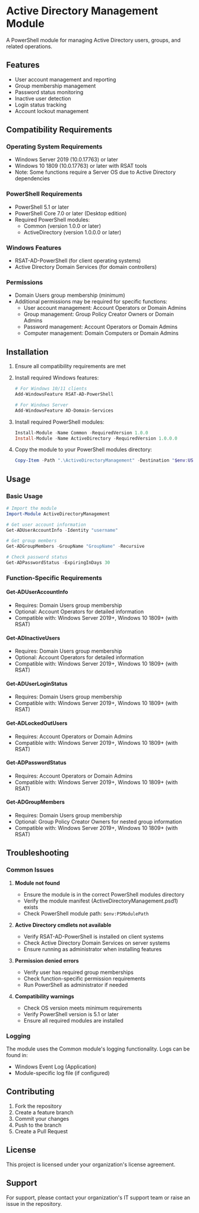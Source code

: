 # Active Directory Management Module

A PowerShell module for managing Active Directory users, groups, and related operations.

## Features

- User account management and reporting
- Group membership management
- Password status monitoring
- Inactive user detection
- Login status tracking
- Account lockout management

## Compatibility Requirements

### Operating System Requirements
- Windows Server 2019 (10.0.17763) or later
- Windows 10 1809 (10.0.17763) or later with RSAT tools
- Note: Some functions require a Server OS due to Active Directory dependencies

### PowerShell Requirements
- PowerShell 5.1 or later
- PowerShell Core 7.0 or later (Desktop edition)
- Required PowerShell modules:
  - Common (version 1.0.0 or later)
  - ActiveDirectory (version 1.0.0.0 or later)

### Windows Features
- RSAT-AD-PowerShell (for client operating systems)
- Active Directory Domain Services (for domain controllers)

### Permissions
- Domain Users group membership (minimum)
- Additional permissions may be required for specific functions:
  - User account management: Account Operators or Domain Admins
  - Group management: Group Policy Creator Owners or Domain Admins
  - Password management: Account Operators or Domain Admins
  - Computer management: Domain Computers or Domain Admins

## Installation

1. Ensure all compatibility requirements are met
2. Install required Windows features:
   ```powershell
   # For Windows 10/11 clients
   Add-WindowsFeature RSAT-AD-PowerShell
   
   # For Windows Server
   Add-WindowsFeature AD-Domain-Services
   ```

3. Install required PowerShell modules:
   ```powershell
   Install-Module -Name Common -RequiredVersion 1.0.0
   Install-Module -Name ActiveDirectory -RequiredVersion 1.0.0.0
   ```

4. Copy the module to your PowerShell modules directory:
   ```powershell
   Copy-Item -Path ".\ActiveDirectoryManagement" -Destination "$env:USERPROFILE\Documents\WindowsPowerShell\Modules\" -Recurse
   ```

## Usage

### Basic Usage
```powershell
# Import the module
Import-Module ActiveDirectoryManagement

# Get user account information
Get-ADUserAccountInfo -Identity "username"

# Get group members
Get-ADGroupMembers -GroupName "GroupName" -Recursive

# Check password status
Get-ADPasswordStatus -ExpiringInDays 30
```

### Function-Specific Requirements

#### Get-ADUserAccountInfo
- Requires: Domain Users group membership
- Optional: Account Operators for detailed information
- Compatible with: Windows Server 2019+, Windows 10 1809+ (with RSAT)

#### Get-ADInactiveUsers
- Requires: Domain Users group membership
- Optional: Account Operators for detailed information
- Compatible with: Windows Server 2019+, Windows 10 1809+ (with RSAT)

#### Get-ADUserLoginStatus
- Requires: Domain Users group membership
- Compatible with: Windows Server 2019+, Windows 10 1809+ (with RSAT)

#### Get-ADLockedOutUsers
- Requires: Account Operators or Domain Admins
- Compatible with: Windows Server 2019+, Windows 10 1809+ (with RSAT)

#### Get-ADPasswordStatus
- Requires: Account Operators or Domain Admins
- Compatible with: Windows Server 2019+, Windows 10 1809+ (with RSAT)

#### Get-ADGroupMembers
- Requires: Domain Users group membership
- Optional: Group Policy Creator Owners for nested group information
- Compatible with: Windows Server 2019+, Windows 10 1809+ (with RSAT)

## Troubleshooting

### Common Issues

1. **Module not found**
   - Ensure the module is in the correct PowerShell modules directory
   - Verify the module manifest (ActiveDirectoryManagement.psd1) exists
   - Check PowerShell module path: `$env:PSModulePath`

2. **Active Directory cmdlets not available**
   - Verify RSAT-AD-PowerShell is installed on client systems
   - Check Active Directory Domain Services on server systems
   - Ensure running as administrator when installing features

3. **Permission denied errors**
   - Verify user has required group memberships
   - Check function-specific permission requirements
   - Run PowerShell as administrator if needed

4. **Compatibility warnings**
   - Check OS version meets minimum requirements
   - Verify PowerShell version is 5.1 or later
   - Ensure all required modules are installed

### Logging

The module uses the Common module's logging functionality. Logs can be found in:
- Windows Event Log (Application)
- Module-specific log file (if configured)

## Contributing

1. Fork the repository
2. Create a feature branch
3. Commit your changes
4. Push to the branch
5. Create a Pull Request

## License

This project is licensed under your organization's license agreement.

## Support

For support, please contact your organization's IT support team or raise an issue in the repository. 